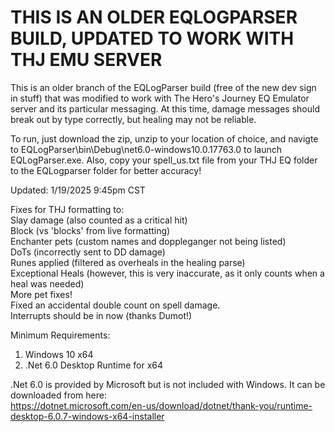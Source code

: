 # THIS IS AN OLDER EQLOGPARSER BUILD, UPDATED TO WORK WITH THJ EMU SERVER

This is an older branch of the EQLogParser build (free of the new dev sign in stuff) that was modified to work with The Hero's Journey EQ Emulator server and its particular messaging. At this time, damage messages should break out by type correctly, but healing may not be reliable.

To run, just download the zip, unzip to your location of choice, and navigte to EQLogParser\bin\Debug\net6.0-windows10.0.17763.0 to launch EQLogParser.exe.
Also, copy your spell_us.txt file from your THJ EQ folder to the EQLogparser folder for better accuracy!

Updated: 1/19/2025 9:45pm CST<BR>

Fixes for THJ formatting to:<BR>
Slay damage (also counted as a critical hit)<BR>
Block (vs 'blocks' from live formatting)<BR>
Enchanter pets (custom names and doppleganger not being listed)<BR>
DoTs (incorrectly sent to DD damage)<BR>
Runes applied (filtered as overheals in the healing parse)<BR>
Exceptional Heals (however, this is very inaccurate, as it only counts when a heal was needed)<BR>
More pet fixes!<BR>
Fixed an accidental double count on spell damage.<BR>
Interrupts should be in now (thanks Dumot!)<BR>


Minimum Requirements:
1. Windows 10 x64
2. .Net 6.0 Desktop Runtime for x64

.Net 6.0 is provided by Microsoft but is not included with Windows. It can be downloaded from here:</br>
https://dotnet.microsoft.com/en-us/download/dotnet/thank-you/runtime-desktop-6.0.7-windows-x64-installer
